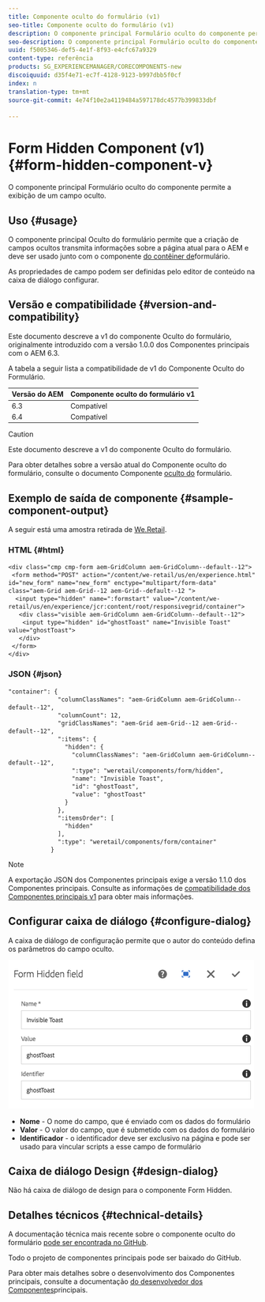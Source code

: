 ```yaml
---
title: Componente oculto do formulário (v1)
seo-title: Componente oculto do formulário (v1)
description: O componente principal Formulário oculto do componente permite a exibição de um campo oculto.
seo-description: O componente principal Formulário oculto do componente permite a exibição de um campo oculto.
uuid: f5005346-def5-4e1f-8f93-e4cfc67a9329
content-type: referência
products: SG_EXPERIENCEMANAGER/CORECOMPONENTS-new
discoiquuid: d35f4e71-ec7f-4128-9123-b997dbb5f0cf
index: n
translation-type: tm+mt
source-git-commit: 4e74f10e2a4119484a597178dc4577b399833dbf

---
```



# Form Hidden Component (v1){#form-hidden-component-v}

O componente principal Formulário oculto do componente permite a exibição de um campo oculto.

## Uso {#usage}

O componente principal Oculto do formulário permite que a criação de campos ocultos transmita informações sobre a página atual para o AEM e deve ser usado junto com o componente [do contêiner de](form-container.md)formulário.

As propriedades de campo podem ser definidas pelo editor de conteúdo na caixa de diálogo [](#configure-dialog)configurar.

## Versão e compatibilidade {#version-and-compatibility}

Este documento descreve a v1 do componente Oculto do formulário, originalmente introduzido com a versão 1.0.0 dos Componentes principais com o AEM 6.3.

A tabela a seguir lista a compatibilidade de v1 do Componente Oculto do Formulário.

| Versão do AEM | Componente oculto do formulário v1 |
|--- |--- |
| 6.3 | Compatível |
| 6.4 | Compatível |

>[!CAUTION]
>
>Este documento descreve a v1 do componente Oculto do formulário.
>
>Para obter detalhes sobre a versão atual do Componente oculto do formulário, consulte o documento Componente [oculto do](form-hidden.md) formulário.

## Exemplo de saída de componente {#sample-component-output}

A seguir está uma amostra retirada de [We.Retail](https://helpx.adobe.com/experience-manager/6-4/sites/developing/using/we-retail.html).

### HTML {#html}

```
<div class="cmp cmp-form aem-GridColumn aem-GridColumn--default--12">
 <form method="POST" action="/content/we-retail/us/en/experience.html" id="new_form" name="new_form" enctype="multipart/form-data" class="aem-Grid aem-Grid--12 aem-Grid--default--12 ">
  <input type="hidden" name=":formstart" value="/content/we-retail/us/en/experience/jcr:content/root/responsivegrid/container">
   <div class="visible aem-GridColumn aem-GridColumn--default--12">
    <input type="hidden" id="ghostToast" name="Invisible Toast" value="ghostToast">
   </div>
 </form>
</div>
```

### JSON {#json}

```
"container": {
              "columnClassNames": "aem-GridColumn aem-GridColumn--default--12",
              "columnCount": 12,
              "gridClassNames": "aem-Grid aem-Grid--12 aem-Grid--default--12",
              ":items": {
                "hidden": {
                  "columnClassNames": "aem-GridColumn aem-GridColumn--default--12",
                  ":type": "weretail/components/form/hidden",
                  "name": "Invisible Toast",
                  "id": "ghostToast",
                  "value": "ghostToast"
                }
              },
              ":itemsOrder": [
                "hidden"
              ],
              ":type": "weretail/components/form/container"
            }
```

>[!NOTE]
>
>A exportação JSON dos Componentes principais exige a versão 1.1.0 dos Componentes principais. Consulte as informações de [compatibilidade dos Componentes principais v1](versions.md#release-history-and-compatibility) para obter mais informações.

## Configurar caixa de diálogo {#configure-dialog}

A caixa de diálogo de configuração permite que o autor do conteúdo defina os parâmetros do campo oculto.

![](assets/chlimage_1-26.png)

* **Nome** - O nome do campo, que é enviado com os dados do formulário
* **Valor** - O valor do campo, que é submetido com os dados do formulário
* **Identificador** - o identificador deve ser exclusivo na página e pode ser usado para vincular scripts a esse campo de formulário

## Caixa de diálogo Design {#design-dialog}

Não há caixa de diálogo de design para o componente Form Hidden.

## Detalhes técnicos {#technical-details}

A documentação técnica mais recente sobre o componente oculto do formulário [pode ser encontrada no GitHub](https://github.com/adobe/aem-core-wcm-components/tree/master/content/src/content/jcr_root/apps/core/wcm/components/form/hidden/v1/hidden).

Todo o projeto de componentes principais pode ser baixado do GitHub.

Para obter mais detalhes sobre o desenvolvimento dos Componentes principais, consulte a documentação [do desenvolvedor dos Componentes](developing.md)principais.
